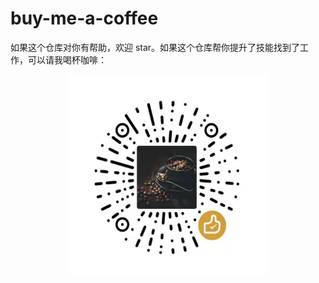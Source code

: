 # buy-me-a-coffee
如果这个仓库对你有帮助，欢迎 star。如果这个仓库帮你提升了技能找到了工作，可以请我喝杯咖啡：
<p align="center"><img src="buy-me-a-coffee.png" width="320" height="320" alt="" /></p>
